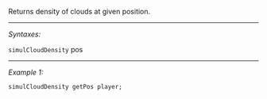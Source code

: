 Returns density of clouds at given position.


---
*Syntaxes:*

`simulCloudDensity` pos

---
*Example 1:*

```sqf
simulCloudDensity getPos player;
```